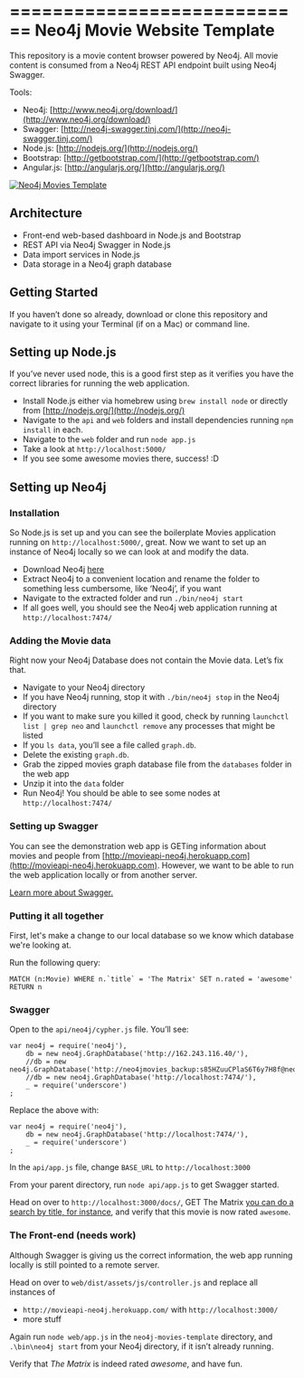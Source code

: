 ============================
Neo4j Movie Website Template
============================

This repository is a movie content browser powered by Neo4j. All movie content is consumed from a Neo4j REST API endpoint built using Neo4j Swagger.

Tools:

* Neo4j: [http://www.neo4j.org/download/](http://www.neo4j.org/download/)
* Swagger: [http://neo4j-swagger.tinj.com/](http://neo4j-swagger.tinj.com/)
* Node.js: [http://nodejs.org/](http://nodejs.org/)
* Bootstrap: [http://getbootstrap.com/](http://getbootstrap.com/)
* Angular.js: [http://angularjs.org/](http://angularjs.org/)

<a href="http://neo4jmovies.herokuapp.com">![Neo4j Movies Template](http://i.imgur.com/lL2M3Z0.png)</a>

## Architecture

* Front-end web-based dashboard in Node.js and Bootstrap
* REST API via Neo4j Swagger in Node.js
* Data import services in Node.js
* Data storage in a Neo4j graph database

## Getting Started

If you haven’t done so already, download or clone this repository and navigate to it using your Terminal (if on a Mac) or command line.


## Setting up Node.js

If you’ve never used node, this is a good first step as it verifies you have the correct libraries for running the web application. 

* Install Node.js either via homebrew using `brew install node` or directly from [http://nodejs.org/](http://nodejs.org/)
* Navigate to the `api` and `web` folders and install dependencies running  `npm install` in each.
* Navigate to the `web` folder and run `node app.js`
* Take a look at `http://localhost:5000/`
* If you see some awesome movies there, success! :D

## Setting up Neo4j

### Installation
So Node.js is set up and you can see the boilerplate Movies application running on `http://localhost:5000/`, great. Now we want to set up an instance of Neo4j locally so we can look at and modify the data. 

* Download Neo4j [here](http://www.neo4j.org/download)
* Extract Neo4j to a convenient location and rename the folder to something less cumbersome, like ‘Neo4j’, if you want
* Navigate to the extracted folder and run `./bin/neo4j start` 
* If all goes well, you should see the Neo4j web application running at `http://localhost:7474/`

### Adding the Movie data

Right now your Neo4j Database does not contain the Movie data.  Let’s fix that. 

* Navigate to your Neo4j directory
* If you have Neo4j running, stop it with `./bin/neo4j stop` in the Neo4j directory
* If you want to make sure you killed it good, check by running `launchctl list | grep neo` and `launchctl remove` any processes that might be listed
* If you `ls data`, you’ll see a file called `graph.db`.
* Delete the existing `graph.db`.
* Grab the zipped movies graph database file from the `databases` folder in the web app
* Unzip it into the `data` folder
* Run Neo4j! You should be able to see some nodes at `http://localhost:7474/`

### Setting up Swagger

You can see the demonstration web app is GETing information about movies and people from [http://movieapi-neo4j.herokuapp.com](http://movieapi-neo4j.herokuapp.com). However, we want to be able to run the web application locally or from another server. 

[Learn more about Swagger.](http://neo4j-swagger.tinj.com/)

### Putting it all together

First, let's make a change to our local database so we know which database we're looking at. 

Run the following query:
 
```
MATCH (n:Movie) WHERE n.`title` = 'The Matrix' SET n.rated = 'awesome' RETURN n
```

### Swagger
Open to the `api/neo4j/cypher.js` file. You’ll see:

```
var neo4j = require('neo4j'),
    db = new neo4j.GraphDatabase('http://162.243.116.40/'),
    //db = new neo4j.GraphDatabase('http://neo4jmovies_backup:s85HZuuCPlaS6T6y7H8f@neo4jmoviesbackup.sb01.stations.graphenedb.com:24789/'),
    //db = new neo4j.GraphDatabase('http://localhost:7474/'),
    _ = require('underscore')
;
```

Replace the above with:

```
var neo4j = require('neo4j'),
    db = new neo4j.GraphDatabase('http://localhost:7474/'),
    _ = require('underscore')
;
```

In the `api/app.js` file, change `BASE_URL` to `http://localhost:3000`

From your parent directory, run `node api/app.js` to get Swagger started.

Head on over to `http://localhost:3000/docs/`, GET The Matrix [you can do a search by title, for instance](http://localhost:3000/docs/#!/movies/getMovieByTitle_get_3), and verify that this movie is now rated `awesome`.

### The Front-end (needs work)

Although Swagger is giving us the correct information, the web app running locally is still pointed to a remote server. 

Head on over to `web/dist/assets/js/controller.js` and replace all instances of 

* `http://movieapi-neo4j.herokuapp.com/` with `http://localhost:3000/`
* more stuff

Again run `node web/app.js` in the `neo4j-movies-template` directory, and `.\bin\neo4j start` from your Neo4j directory, if it isn’t already running. 

Verify that *The Matrix* is indeed rated *awesome*, and have fun. 
